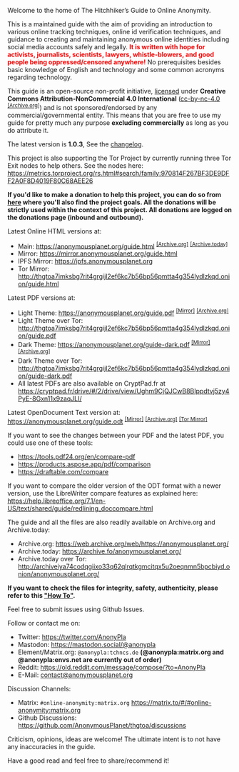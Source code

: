 Welcome to the home of The Hitchhiker’s Guide to Online Anonymity.

This is a maintained guide with the aim of providing an introduction to various online tracking techniques, online id verification techniques, and guidance to creating and maintaining anonymous online identities including social media accounts safely and legally. <span style="color: red">**It is written with hope for activists, journalists, scientists, lawyers, whistle-blowers, and good people being oppressed/censored anywhere!**</span> No prerequisites besides basic knowledge of English and technology and some common acronyms regarding technology.

This guide is an open-source non-profit initiative, [licensed](LICENSE.html) under **Creative Commons Attribution-NonCommercial 4.0 International** ([cc-by-nc-4.0] <sup>[[Archive.org]][8]</sup>) and is not sponsored/endorsed by any commercial/governmental entity. This means that you are free to use my guide for pretty much any purpose **excluding commercially** as long as you do attribute it.

The latest version is **1.0.3**, See the [changelog](CHANGELOG.html). 

This project is also supporting the Tor Project by currently running three Tor Exit nodes to help others. 
See the nodes here: <https://metrics.torproject.org/rs.html#search/family:970814F267BF3DE9DFF2A0F8D4019F80C68AEE26>

**If you'd like to make a donation to help this project, you can do so from [here](donations.html) where you'll also find the project goals.
All the donations will be strictly used within the context of this project. All donations are logged on the donations page (inbound and outbound).**

Latest Online HTML versions at:
- Main: <https://anonymousplanet.org/guide.html> <sup>[[Archive.org]][6]</sup> <sup>[[Archive.today]][7]</sup>
- Mirror: <https://mirror.anonymousplanet.org/guide.html>
- IPFS Mirror: <https://ipfs.anonymousplanet.org>
- Tor Mirror: <http://thgtoa7imksbg7rit4grgijl2ef6kc7b56bp56pmtta4g354lydlzkqd.onion/guide.html> 

Latest PDF versions at:
- Light Theme: <https://anonymousplanet.org/guide.pdf> <sup>[[Mirror]][1]</sup> <sup>[[Archive.org]][2]</sup> 
- Light Theme over Tor: <http://thgtoa7imksbg7rit4grgijl2ef6kc7b56bp56pmtta4g354lydlzkqd.onion/guide.pdf> 
- Dark Theme: <https://anonymousplanet.org/guide-dark.pdf> <sup>[[Mirror]][3]</sup> <sup>[[Archive.org]][4]</sup> 
- Dark Theme over Tor: <http://thgtoa7imksbg7rit4grgijl2ef6kc7b56bp56pmtta4g354lydlzkqd.onion/guide-dark.pdf>
- All latest PDFs are also available on CryptPad.fr at <https://cryptpad.fr/drive/#/2/drive/view/Ughm9CjQJCwB8BIppdtvj5zy4PyE-8Gxn11x9zaqJLI/>

Latest OpenDocument Text version at: <https://anonymousplanet.org/guide.odt> <sup>[[Mirror]][5]</sup> <sup>[[Archive.org]][9]</sup> <sup>[[Tor Mirror]][10]</sup> 

If you want to see the changes between your PDF and the latest PDF, you could use one of these tools:

- <https://tools.pdf24.org/en/compare-pdf>
- <https://products.aspose.app/pdf/comparison>
- <https://draftable.com/compare>

If you want to compare the older version of the ODT format with a newer version, use the LibreWriter compare features as explained here: <https://help.libreoffice.org/7.1/en-US/text/shared/guide/redlining_doccompare.html>

The guide and all the files are also readily available on Archive.org and Archive.today: 

- Archive.org: <https://web.archive.org/web/https://anonymousplanet.org/>
- Archive.today: <https://archive.fo/anonymousplanet.org/>
- Archive.today over Tor: <http://archiveiya74codqgiixo33q62qlrqtkgmcitqx5u2oeqnmn5bpcbiyd.onion/anonymousplanet.org/>

**If you want to check the files for integrity, safety, authenticity, please refer to this ["How To"](verify.html).**

Feel free to submit issues using Github Issues.

Follow or contact me on: 
- Twitter: <https://twitter.com/AnonyPla>
- Mastodon: <https://mastodon.social/@anonypla>
- Element/Matrix.org: ```@anonypla:tchncs.de``` **(@anonypla:matrix.org and @anonypla:envs.net are currently out of order)**
- Reddit: <https://old.reddit.com/message/compose/?to=AnonyPla>
- E-Mail: <contact@anonymousplanet.org>

Discussion Channels:
- Matrix: ```#online-anonymity:matrix.org``` <https://matrix.to/#/#online-anonymity:matrix.org>
- Github Discussions: <https://github.com/AnonymousPlanet/thgtoa/discussions>

Criticism, opinions, ideas are welcome! The ultimate intent is to not have any inaccuracies in the guide.

Have a good read and feel free to share/recommend it!

[cc-by-nc-4.0]: https://creativecommons.org/licenses/by-nc/4.0/
[1]: https://mirror.anonymousplanet.org/guide.pdf 
[2]: https://web.archive.org/web/https://anonymousplanet.org/guide.pdf
[3]: https://mirror.anonymousplanet.org/guide-dark.pdf 
[4]: https://web.archive.org/web/https://anonymousplanet.org/guide-dark.pdf
[5]: https://mirror.anonymousplanet.org/guide.odt 
[6]: https://web.archive.org/web/https://anonymousplanet.org/guide.html
[7]: https://archive.fo/anonymousplanet.org/guide.html
[8]: https://web.archive.org/web/https://creativecommons.org/licenses/by-nc/4.0/
[9]: https://web.archive.org/web/https://anonymousplanet.org/guide.odt
[10]: http://thgtoa7imksbg7rit4grgijl2ef6kc7b56bp56pmtta4g354lydlzkqd.onion/guide.odt
[12]: https://mirror.anonymousplanet.org/AnonymousPlanet_0x89DAB601_public.asc
[14]: http://thgtoa7imksbg7rit4grgijl2ef6kc7b56bp56pmtta4g354lydlzkqd.onion/AnonymousPlanet_0x89DAB601_public.asc